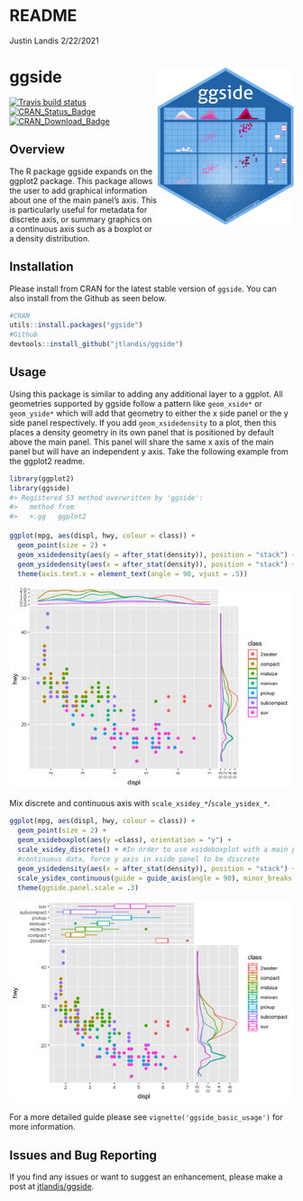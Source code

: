 README
================
Justin Landis
2/22/2021

# ggside <img src="inst/figures/ggside.png" align="right" height="279" />

<!-- badges: start -->

[![Travis build
status](https://travis-ci.org/jtlandis/ggside.svg?branch=master)](https://travis-ci.org/jtlandis/ggside)
[![CRAN\_Status\_Badge](http://www.r-pkg.org/badges/version-ago/ggside)](https://cran.r-project.org/package=ggside)
[![CRAN\_Download\_Badge](http://cranlogs.r-pkg.org/badges/ggside)](https://cran.r-project.org/package=ggside)
<!-- badges: end -->

## Overview

The R package ggside expands on the ggplot2 package. This package allows
the user to add graphical information about one of the main panel’s
axis. This is particularly useful for metadata for discrete axis, or
summary graphics on a continuous axis such as a boxplot or a density
distribution.

## Installation

Please install from CRAN for the latest stable version of `ggside`. You
can also install from the Github as seen below.

``` r
#CRAN
utils::install.packages("ggside")
#Github
devtools::install_github("jtlandis/ggside")
```

## Usage

Using this package is similar to adding any additional layer to a
ggplot. All geometries supported by ggside follow a pattern like
`geom_xside*` or `geom_yside*` which will add that geometry to either
the x side panel or the y side panel respectively. If you add
`geom_xsidedensity` to a plot, then this places a density geometry in
its own panel that is positioned by default above the main panel. This
panel will share the same x axis of the main panel but will have an
independent y axis. Take the following example from the ggplot2 readme.

``` r
library(ggplot2)
library(ggside)
#> Registered S3 method overwritten by 'ggside':
#>   method from   
#>   +.gg   ggplot2

ggplot(mpg, aes(displ, hwy, colour = class)) + 
  geom_point(size = 2) +
  geom_xsidedensity(aes(y = after_stat(density)), position = "stack") +
  geom_ysidedensity(aes(x = after_stat(density)), position = "stack") +
  theme(axis.text.x = element_text(angle = 90, vjust = .5))
```

![](man/figures/README-example-1.png)<!-- -->

Mix discrete and continuous axis with `scale_xsidey_*`/`scale_ysidex_*`.

``` r
ggplot(mpg, aes(displ, hwy, colour = class)) + 
  geom_point(size = 2) +
  geom_xsideboxplot(aes(y =class), orientation = "y") +
  scale_xsidey_discrete() + #In order to use xsideboxplot with a main panel that uses
  #continuous data, force y axis in xside panel to be discrete
  geom_ysidedensity(aes(x = after_stat(density)), position = "stack") +
  scale_ysidex_continuous(guide = guide_axis(angle = 90), minor_breaks = NULL) +
  theme(ggside.panel.scale = .3)
```

![](man/figures/README-unnamed-chunk-2-1.png)<!-- -->

For a more detailed guide please see `vignette('ggside_basic_usage')`
for more information.

## Issues and Bug Reporting

If you find any issues or want to suggest an enhancement, please make a
post at [jtlandis/ggside](https://github.com/jtlandis/ggside/issues).
